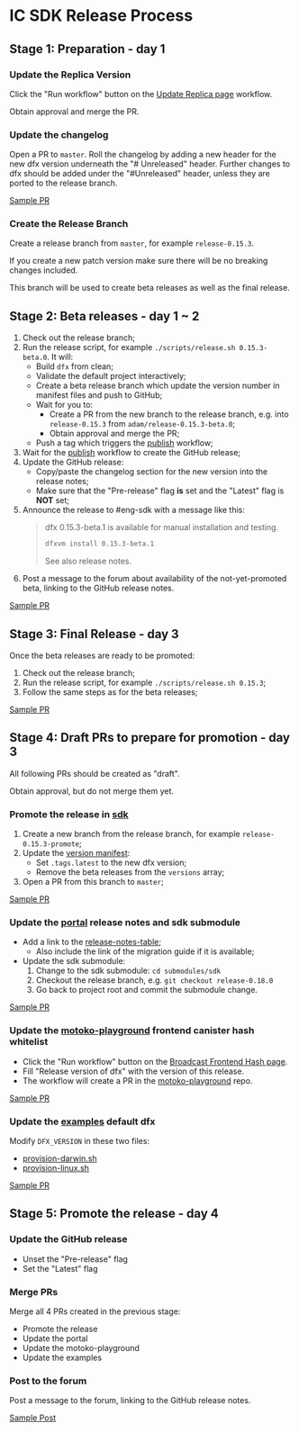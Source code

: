 # IC SDK Release Process

## Stage 1: Preparation - day 1

### Update the Replica Version

Click the "Run workflow" button on the [Update Replica page](https://github.com/dfinity/sdk/actions/workflows/update-replica-version.yml) workflow.

Obtain approval and merge the PR.

### Update the changelog

Open a PR to `master`. Roll the changelog by adding a new header for the
new dfx version underneath the "# Unreleased" header.  Further changes to dfx
should be added under the "#Unreleased" header, unless they are ported to
the release branch.

[Sample PR](https://github.com/dfinity/sdk/pull/3486)

### Create the Release Branch

Create a release branch from `master`, for example `release-0.15.3`.

If you create a new patch version make sure there will be no breaking changes included.

This branch will be used to create beta releases as well as the final release.

## Stage 2: Beta releases - day 1 ~ 2

1. Check out the release branch;
1. Run the release script, for example `./scripts/release.sh 0.15.3-beta.0`.
   It will:
    - Build `dfx` from clean;
    - Validate the default project interactively;
    - Create a beta release branch which update the version number in manifest files and push to GitHub;
    - Wait for you to:
        - Create a PR from the new branch to the release branch,
      e.g. into `release-0.15.3` from `adam/release-0.15.3-beta.0`;
        - Obtain approval and merge the PR;
    - Push a tag which triggers the [publish][publish-workflow] workflow;
1. Wait for the [publish][publish-workflow] workflow to create the GitHub release;
1. Update the GitHub release:
    - Copy/paste the changelog section for the new version into the release notes;
    - Make sure that the "Pre-release" flag **is** set and the "Latest" flag is **NOT** set;
1. Announce the release to #eng-sdk with a message like this:
    > dfx 0.15.3-beta.1 is available for manual installation and testing.
    >
    > ```bash
    > dfxvm install 0.15.3-beta.1
    > ```
    >
    > See also release notes.
1. Post a message to the forum about availability of the not-yet-promoted beta, linking to the GitHub release notes.

[Sample PR](https://github.com/dfinity/sdk/pull/3477)

[publish-workflow]: https://github.com/dfinity/sdk/blob/master/.github/workflows/publish.yml

## Stage 3: Final Release - day 3

Once the beta releases are ready to be promoted:

1. Check out the release branch;
1. Run the release script, for example `./scripts/release.sh 0.15.3`;
1. Follow the same steps as for the beta releases;

[Sample PR](https://github.com/dfinity/sdk/pull/3490)

## Stage 4: Draft PRs to prepare for promotion - day 3

All following PRs should be created as "draft".

Obtain approval, but do not merge them yet.

### Promote the release in [sdk](https://github.com/dfinity/sdk)

1. Create a new branch from the release branch, for example `release-0.15.3-promote`;
1. Update the [version manifest](https://github.com/dfinity/sdk/blob/master/public/manifest.json):
    - Set `.tags.latest` to the new dfx version;
    - Remove the beta releases from the `versions` array;
1. Open a PR from this branch to `master`;

[Sample PR](https://github.com/dfinity/sdk/pull/3491)

### Update the [portal](https://github.com/dfinity/portal) release notes and sdk submodule

- Add a link to the [release-notes-table](https://github.com/dfinity/portal/blob/master/docs/other/updates/release-notes/release-notes.md);
    - Also include the link of the migration guide if it is available;
- Update the sdk submodule:
    1. Change to the sdk submodule: `cd submodules/sdk`
    1. Checkout the release branch, e.g. `git checkout release-0.18.0`
    1. Go back to project root and commit the submodule change.

[Sample PR](https://github.com/dfinity/portal/pull/2330)

### Update the [motoko-playground][motoko-playground] frontend canister hash whitelist

- Click the "Run workflow" button on the [Broadcast Frontend Hash page](https://github.com/dfinity/sdk/actions/workflows/broadcast-frontend-hash.yml).
- Fill "Release version of dfx" with the version of this release.
- The workflow will create a PR in the [motoko-playground][motoko-playground] repo.

[Sample PR](https://github.com/dfinity/motoko-playground/pull/217)

[motoko-playground]: https://github.com/dfinity/motoko-playground

### Update the [examples](https://github.com/dfinity/examples) default dfx

Modify `DFX_VERSION` in these two files:

- [provision-darwin.sh](https://github.com/dfinity/examples/blob/master/.github/workflows/provision-darwin.sh)
- [provision-linux.sh](https://github.com/dfinity/examples/blob/master/.github/workflows/provision-linux.sh)

[Sample PR](https://github.com/dfinity/examples/pull/704)

## Stage 5: Promote the release - day 4

### Update the GitHub release

- Unset the "Pre-release" flag
- Set the "Latest" flag

### Merge PRs

Merge all 4 PRs created in the previous stage:

- Promote the release
- Update the portal
- Update the motoko-playground
- Update the examples

### Post to the forum

Post a message to the forum, linking to the GitHub release notes.

[Sample Post](https://forum.dfinity.org/t/dfx-0-17-0-is-promoted)
